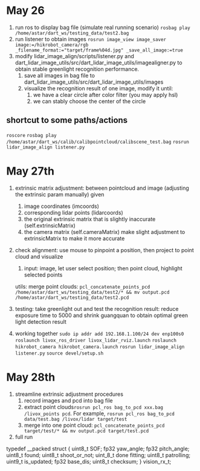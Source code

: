 # May 26
1. run ros to display bag file (simulate real running scenario)
    `rosbag play /home/astar/dart_ws/testing_data/test2.bag`
2. run listener to obtain images
    `rosrun image_view image_saver image:=/hikrobot_camera/rgb _filename_format:="target/frame%04d.jpg" _save_all_image:=true`
3. modify lidar_image_align/scripts/listener.py and dart_lidar_image_utils/src/dart_lidar_image_utils/imagealigner.py to obtain stable greenlight recognition performance.
    1. save all images in bag file to dart_lidar_image_utils/src/dart_lidar_image_utils/images
    2. visualize the recognition result of one image, modify it until:
        1. we have a clear circle after color filter (you may apply hsl)
        2. we can stably choose the center of the circle

## shortcut to some paths/actions

`roscore`
`rosbag play /home/astar/dart_ws/calib/calibpointcloud/calibscene_test.bag`
`rosrun lidar_image_align listener.py`

# May 27th
1. extrinsic matrix adjustment: between pointcloud and image (adjusting the extrinsic param manually)
    given 
    1. image coordinates (imcoords)
    2. corresponding lidar points (lidarcoords)
    3. the original extrinsic matrix that is slightly inaccurate (self.extrinsicMatrix)
    4. the camera matrix (self.cameraMatrix) 
    make slight adjustment to extrinsicMatrix to make it more accurate


    
    

2. check alignment: use mouse to pinpoint a position, then project to point cloud and visualize
    <!-- 1. input: pointcloud, points in pointcloud that is target, image
    2. output: overlaid image of point cloud (transformed using extrinsic matrix) and image -->
    1. input: image, let user select position; then point cloud, highlight selected points

    utils: merge point clouds: `pcl_concatenate_points_pcd /home/astar/dart_ws/testing_data/test2/* && mv output.pcd /home/astar/dart_ws/testing_data/test2.pcd`

3. testing: take greenlight out and test the recognition
    result: reduce exposure time to 5000 and shrink guangquan to obtain optimal green light detection result

4. working together
    `sudo ip addr add 192.168.1.100/24 dev enp100s0`
    `roslaunch livox_ros_driver livox_lidar_rviz.launch`
    `roslaunch hikrobot_camera hikrobot_camera.launch`
    `rosrun lidar_image_align listener.py`
    `source devel/setup.sh`

# May 28th
1. streamline extrinsic adjustment procedures
    1. record images and pcd into bag file
    2. extract point clouds`rosrun pcl_ros bag_to_pcd xxx.bag /livox_points pcd`. For example, `rosrun pcl_ros bag_to_pcd data/test.bag /livox/lidar target/test`
    3. merge into one point cloud: `pcl_concatenate_points_pcd target/test/* && mv output.pcd target/test.pcd`
2. full run

typedef __packed struct
{
    uint8_t SOF;
    fp32 yaw_angle;
    fp32 pitch_angle;
    uint8_t found;
    uint8_t shoot_or_not;
    uint_8_t done fitting;
    uint8_t patrolling;
    uint9_t is_updated;
    fp32 base_dis;
    uint8_t checksum;
} vision_rx_t;
